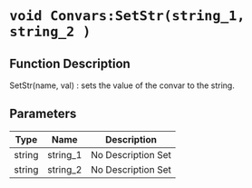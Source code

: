 # `void Convars:SetStr(string_1, string_2 )`
## Function Description
SetStr(name, val) : sets the value of the convar to the string.
## Parameters
Type|Name|Description
--|--|--
string|string_1|No Description Set
string|string_2|No Description Set
